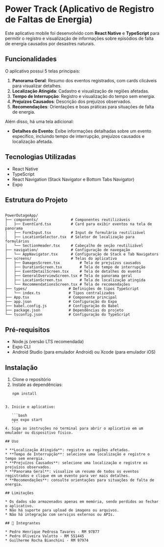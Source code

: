 # Power Track (Aplicativo de Registro de Faltas de Energia)

Este aplicativo mobile foi desenvolvido com **React Native** e **TypeScript** para permitir o registro e visualização de informações sobre episódios de falta de energia causados por desastres naturais.

## Funcionalidades

O aplicativo possui 5 telas principais:

1. **Panorama Geral**: Resumo dos eventos registrados, com cards clicáveis para visualizar detalhes.
2. **Localização Atingida**: Cadastro e visualização de regiões afetadas.
3. **Tempo de Interrupção**: Registro e visualização do tempo sem energia.
4. **Prejuízos Causados**: Descrição dos prejuízos observados.
5. **Recomendações**: Orientações e boas práticas para situações de falta de energia.

Além disso, há uma tela adicional:

- **Detalhes do Evento**: Exibe informações detalhadas sobre um evento específico, incluindo tempo de interrupção, prejuízos causados e localização afetada.

## Tecnologias Utilizadas

- React Native  
- TypeScript  
- React Navigation (Stack Navigator e Bottom Tabs Navigator)  
- Expo  

## Estrutura do Projeto

```

PowerOutageApp/
├── components/               # Componentes reutilizáveis
│   ├── EventCard.tsx         # Card para exibir eventos na tela de panorama
│   ├── FormInput.tsx         # Input de formulário reutilizável
│   ├── LocationSelector.tsx  # Seletor de localização para formulários
│   └── SectionHeader.tsx     # Cabeçalho de seção reutilizável
├── navigation/               # Configuração de navegação
│   └── AppNavigator.tsx      # Configuração de Stack e Tab Navigators
├── screens/                  # Telas do aplicativo
│   ├── DamagesScreen.tsx         # Tela de prejuízos causados
│   ├── DurationScreen.tsx        # Tela de tempo de interrupção
│   ├── EventDetailScreen.tsx     # Tela de detalhes do evento
│   ├── GeneralOverviewScreen.tsx # Tela de panorama geral
│   ├── LocationScreen.tsx        # Tela de localização atingida
│   └── RecommendationsScreen.tsx # Tela de recomendações
├── types/                   # Definições de tipos TypeScript
│   └── index.ts             # Tipos centralizados
├── App.tsx                  # Componente principal
├── app.json                 # Configuração do Expo
├── babel.config.js          # Configuração do Babel
├── package.json             # Dependências do projeto
└── tsconfig.json            # Configuração do TypeScript

````

## Pré-requisitos

- Node.js (versão LTS recomendada)  
- Expo CLI  
- Android Studio (para emulador Android) ou Xcode (para emulador iOS)  

## Instalação

1. Clone o repositório  
2. Instale as dependências:  
   ```bash
   npm install
````

3. Inicie o aplicativo:

   ```bash
   npx expo start
   ```
4. Siga as instruções no terminal para abrir o aplicativo em um emulador ou dispositivo físico.

## Uso

* **Localização Atingida**: registre as regiões afetadas.
* **Tempo de Interrupção**: selecione uma localização e registre o tempo sem energia.
* **Prejuízos Causados**: selecione uma localização e registre os prejuízos observados.
* **Panorama Geral**: visualize um resumo de todos os eventos registrados e clique em um evento para ver mais detalhes.
* **Recomendações**: consulte orientações para situações de falta de energia.

## Limitações

* Os dados são armazenados apenas em memória, sendo perdidos ao fechar o aplicativo.
* Não há suporte para upload de imagens ou arquivos.
* Não há integração com serviços externos ou APIs.

## 👥 Integrantes

* Pedro Henrique Pedrosa Tavares - RM 97877
* Pedro Oliveira Valotto - RM 551445
* Guilherme Rocha Bianchini - RM 97974
